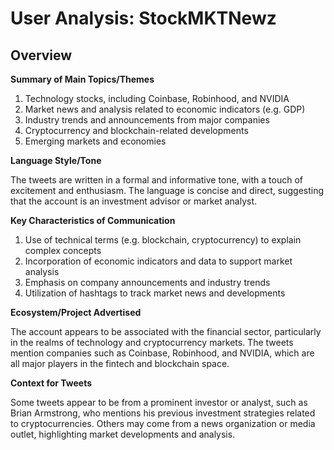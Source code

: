 # User Analysis: StockMKTNewz

## Overview

**Summary of Main Topics/Themes**

1. Technology stocks, including Coinbase, Robinhood, and NVIDIA
2. Market news and analysis related to economic indicators (e.g. GDP)
3. Industry trends and announcements from major companies
4. Cryptocurrency and blockchain-related developments
5. Emerging markets and economies

**Language Style/Tone**

The tweets are written in a formal and informative tone, with a touch of excitement and enthusiasm. The language is concise and direct, suggesting that the account is an investment advisor or market analyst.

**Key Characteristics of Communication**

1. Use of technical terms (e.g. blockchain, cryptocurrency) to explain complex concepts
2. Incorporation of economic indicators and data to support market analysis
3. Emphasis on company announcements and industry trends
4. Utilization of hashtags to track market news and developments

**Ecosystem/Project Advertised**

The account appears to be associated with the financial sector, particularly in the realms of technology and cryptocurrency markets. The tweets mention companies such as Coinbase, Robinhood, and NVIDIA, which are all major players in the fintech and blockchain space.

**Context for Tweets**

Some tweets appear to be from a prominent investor or analyst, such as Brian Armstrong, who mentions his previous investment strategies related to cryptocurrencies. Others may come from a news organization or media outlet, highlighting market developments and analysis.